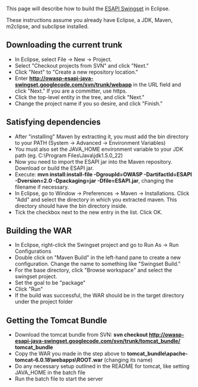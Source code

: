 This page will describe how to build the [ESAPI
Swingset](ESAPI_Swingset "wikilink") in Eclipse.

These instructions assume you already have Eclipse, a JDK, Maven,
m2clipse, and subclipse installed.

## Downloading the current trunk

  - In Eclipse, select File -\> New -\> Project.
  - Select "Checkout projects from SVN" and click "Next."
  - Click "Next" to "Create a new repository location."
  - Enter
    **<http://owasp-esapi-java-swingset.googlecode.com/svn/trunk/webapp>**
    in the URL field and click "Next." If you are a committer, use
    https.
  - Click the top-level entity in the tree, and click "Next."
  - Change the project name if you so desire, and click "Finish."

## Satisfying dependencies

  - After "installing" Maven by extracting it, you must add the bin
    directory to your PATH (System -\> Advanced -\> Environment
    Variables)
  - You must also set the JAVA_HOME environment variable to your JDK
    path (eg. C:\\Program Files\\Java\\jdk1.5.0_22)
  - Now you need to import the ESAPI jar into the Maven repository.
    Download or build the ESAPI jar.
  - Execute: **mvn install:install-file -DgroupId=OWASP
    -DartifactId=ESAPI -Dversion=2.0 -Dpackaging=jar -Dfile=ESAPI.jar**,
    changing the filename if necessary.
  - In Eclipse, go to Window -\> Preferences -\> Maven -\>
    Installations. Click "Add" and select the directory in which you
    extracted maven. This directory should have the bin directory
    inside.
  - Tick the checkbox next to the new entry in the list. Click OK.

## Building the WAR

  - In Eclipse, right-click the Swingset project and go to Run As -\>
    Run Configurations
  - Double click on "Maven Build" in the left-hand pane to create a new
    configuration. Change the name to something like "Swingset Build."
  - For the base directory, click "Browse workspace" and select the
    swingset project.
  - Set the goal to be "package"
  - Click "Run"
  - If the build was successful, the WAR should be in the target
    directory under the project folder

## Getting the Tomcat Bundle

  - Download the tomcat bundle from SVN: **svn checkout
    <http://owasp-esapi-java-swingset.googlecode.com/svn/trunk/tomcat_bundle/>
    tomcat_bundle**
  - Copy the WAR you made in the step above to
    **tomcat_bundle\\apache-tomcat-6.0.18\\webapps\\ROOT.war**
    (changing its name)
  - Do any necessary setup outlined in the README for tomcat, like
    setting JAVA_HOME in the batch file
  - Run the batch file to start the server